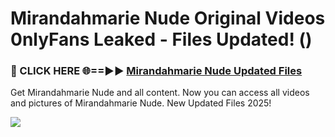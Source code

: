 # Mirandahmarie Nude Original Videos 0nlyFans Leaked - Files Updated! ()

<h3>🔴 CLICK HERE 🌐==►► <a href="https://tinyurl.com/2p9ay9w9" rel="nofollow">Mirandahmarie Nude Updated Files</a></h3>

Get Mirandahmarie Nude and all content. Now you can access all videos and pictures of Mirandahmarie Nude. New Updated Files 2025!

[![](https://i.imgur.com/KQgVmj3.gif)](https://tinyurl.com/2p9ay9w9)
